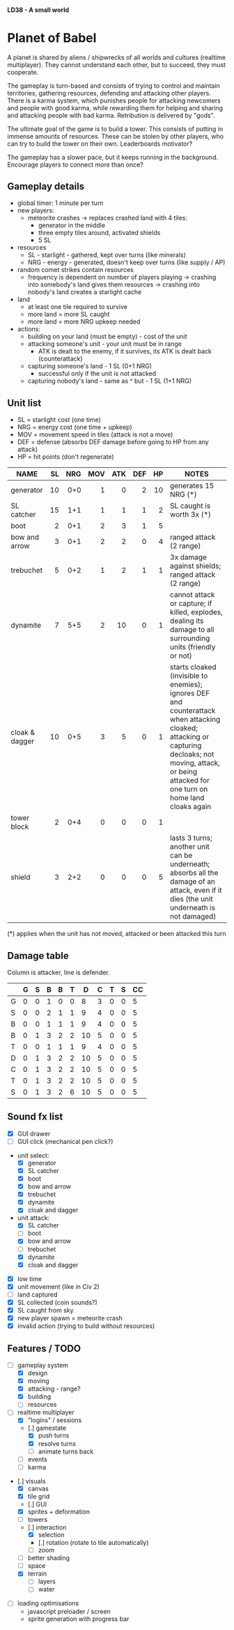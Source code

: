 #### LD38 - A small world ####

# Planet of Babel #

A planet is shared by aliens / shipwrecks of all worlds and cultures (realtime multiplayer). They cannot understand each other, but to succeed, they must cooperate.

The gameplay is turn-based and consists of trying to control and maintain territories, gathering resources, defending and attacking other players. There is a karma system, which punishes people for attacking newcomers and people with good karma, while rewarding them for helping and sharing and attacking people with bad karma. Retribution is delivered by "gods".

The ultimate goal of the game is to build a tower. This consists of putting in immense amounts of resources. These can be stolen by other players, who can try to build the tower on their own. Leaderboards motivator?

The gameplay has a slower pace, but it keeps running in the background. Encourage players to connect more than once?

## Gameplay details ##

 - global timer: 1 minute per turn
 - new players:
   - meteorite crashes -> replaces crashed land with 4 tiles:
     - generator in the middle
     - three empty tiles around, activated shields
     - 5 SL
 - resources
   - SL  - starlight - gathered, kept over turns (like minerals)
   - NRG - energy - generated, doesn't keep over turns (like supply / AP)
 - random comet strikes contain resources
   - frequency is dependent on number of players playing
   -> crashing into somebody's land gives them resources
   -> crashing into nobody's land creates a starlight cache
 - land
   - at least one tile required to survive
   - more land = more SL caught
   - more land = more NRG upkeep needed
 - actions:
   - building on your land (must be empty) - cost of the unit
   - attacking someone's unit - your unit must be in range
     - ATK is dealt to the enemy, if it survives, its ATK is dealt back (counterattack)
   - capturing someone's land - 1 SL (0+1 NRG)
     - successful only if the unit is not attacked
   - capturing nobody's land - same as ^ but - 1 SL (1+1 NRG)

## Unit list ##

 - SL = starlight cost (one time)
 - NRG = energy cost (one time + upkeep)
 - MOV = movement speed in tiles (attack is not a move)
 - DEF = defense (absorbs DEF damage before going to HP from any attack)
 - HP = hit points (don't regenerate)

| NAME          | SL | NRG | MOV | ATK | DEF | HP  | NOTES |
| ------------- | --:| ---:| ---:| ---:| ---:| ---:| ----- |
| generator     | 10 | 0+0 | 1   | 0   | 2   | 10  | generates 15 NRG (*) |
| SL catcher    | 15 | 1+1 | 1   | 1   | 1   | 2   | SL caught is worth 3x (*) |
| boot          | 2  | 0+1 | 2   | 3   | 1   | 5   |       |
| bow and arrow | 3  | 0+1 | 2   | 2   | 0   | 4   | ranged attack (2 range) |
| trebuchet     | 5  | 0+2 | 1   | 2   | 1   | 1   | 3x damage against shields; ranged attack (2 range) |
| dynamite      | 7  | 5+5 | 2   | 10  | 0   | 1   | cannot attack or capture; if killed, explodes, dealing its damage to all surrounding units (friendly or not) |
| cloak & dagger| 10 | 0+5 | 3   | 5   | 0   | 1   | starts cloaked (invisible to enemies); ignores DEF and counterattack when attacking cloaked; attacking or capturing decloaks; not moving, attack, or being attacked for one turn on home land cloaks again |
| tower block   | 2  | 0+4 | 0   | 0   | 0   | 1   |       |
| shield        | 3  | 2+2 | 0   | 0   | 0   | 5   | lasts 3 turns; another unit can be underneath; absorbs all the damage of an attack, even if it dies (the unit underneath is not damaged) |

(*) applies when the unit has not moved, attacked or been attacked this turn

## Damage table ##

Column is attacker, line is defender.

|   | G | S | B | B | T | D  | C | T | S | CC |
|---|---|---|---|---|---|----|---|---|---|----|
| G | 0 | 0 | 1 | 0 | 0 | 8  | 3 | 0 | 0 | 5  |
| S | 0 | 0 | 2 | 1 | 1 | 9  | 4 | 0 | 0 | 5  |
| B | 0 | 0 | 1 | 1 | 1 | 9  | 4 | 0 | 0 | 5  |
| B | 0 | 1 | 3 | 2 | 2 | 10 | 5 | 0 | 0 | 5  |
| T | 0 | 0 | 1 | 1 | 1 | 9  | 4 | 0 | 0 | 5  |
| D | 0 | 1 | 3 | 2 | 2 | 10 | 5 | 0 | 0 | 5  |
| C | 0 | 1 | 3 | 2 | 2 | 10 | 5 | 0 | 0 | 5  |
| T | 0 | 1 | 3 | 2 | 2 | 10 | 5 | 0 | 0 | 5  |
| S | 0 | 1 | 3 | 2 | 6 | 10 | 5 | 0 | 0 | 5  |

## Sound fx list ##

 - [x] GUI drawer
 - [ ] GUI click (mechanical pen click?)
 - unit select:
   - [x] generator
   - [x] SL catcher
   - [x] boot
   - [x] bow and arrow
   - [x] trebuchet
   - [x] dynamite
   - [x] cloak and dagger
 - unit attack:
   - [x] SL catcher
   - [ ] boot
   - [x] bow and arrow
   - [ ] trebuchet
   - [x] dynamite
   - [x] cloak and dagger
 - [x] low time
 - [x] unit movement (like in Civ 2)
 - [ ] land captured
 - [x] SL collected (coin sounds?)
 - [x] SL caught from sky
 - [x] new player spawn = meteorite crash
 - [x] invalid action (trying to build without resources)

## Features / TODO ##

 - [ ] gameplay system
   - [x] design
   - [x] moving
   - [x] attacking - range?
   - [x] building
   - [ ] resources
 - [ ] realtime multiplayer
   - [x] "logins" / sessions
   - [.] gamestate
     - [x] push turns
     - [x] resolve turns
     - [ ] animate turns back
   - [ ] events
   - [ ] karma
 - [.] visuals
   - [x] canvas
   - [x] tile grid
   - [.] GUI
   - [x] sprites + deformation
   - [ ] towers
   - [.] interaction
     - [x] selection
     - [.] rotation (rotate to tile automatically)
     - [ ] zoom
   - [ ] better shading
   - [ ] space
   - [x] terrain
     - [ ] layers
     - [ ] water
 - [ ] loading optimisations
   - javascript preloader / screen
   - sprite generation with progress bar
